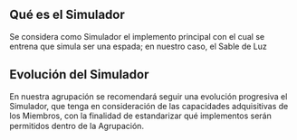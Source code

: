## Qué es el Simulador

Se considera como Simulador el implemento principal con el cual se entrena que simula ser una espada; en nuestro caso, el Sable de Luz

## Evolución del Simulador

En nuestra agrupación se recomendará seguir una evolución progresiva el Simulador, que tenga en consideración de las capacidades adquisitivas de los Miembros, con la finalidad de estandarizar qué implementos serán permitidos dentro de la Agrupación.

